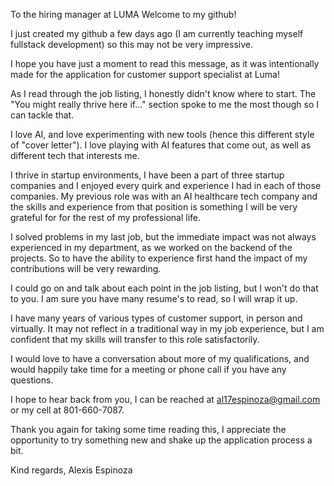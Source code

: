 To the hiring manager at LUMA
Welcome to my github!

I just created my github a few days ago (I am currently teaching myself fullstack development) so this may not be very impressive.

I hope you have just a moment to read this message, as it was intentionally made for the application for customer support specialist at Luma!

As I read through the job listing, I honestly didn't know where to start. The "You might really thrive here if..." section spoke to me the most though so I can tackle that.
  
  I love AI, and love experimenting with new tools (hence this different style of "cover letter"). I love playing with AI features that come out, as well as different tech that interests me.
 
  I thrive in startup environments, I have been a part of three startup companies and I enjoyed every quirk and experience I had in each of those companies. My previous role was with an AI healthcare tech company and
  the skills and experience from that position is something I will be very grateful for for the rest of my professional life.
 
  I solved problems in my last job, but the immediate impact was not always experienced in my department, as we worked on the backend of the projects. So to have the ability to experience first hand the impact of my 
  contributions will be very rewarding.

I could go on and talk about each point in the job listing, but I won't do that to you. I am sure you have many resume's to read, so I will wrap it up.
  
  
  I have many years of various types of customer support, in person and virtually. It may not reflect in a traditional way in my job experience, but I am confident that my skills will transfer to this role satisfactorily. 

I would love to have a conversation about more of my qualifications, and would happily take time for a meeting or phone call if you have any questions. 

I hope to hear back from you, I can be reached at al17espinoza@gmail.com or my cell at 801-660-7087.

Thank you again for taking some time reading this, I appreciate the opportunity to try something new and shake up the application process a bit.

Kind regards,
Alexis Espinoza 
